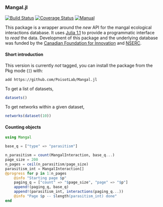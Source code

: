 ### Mangal.jl

[![Build Status](https://travis-ci.org/PoisotLab/Mangal.jl.svg?branch=master)](https://travis-ci.org/PoisotLab/Mangal.jl) [![Coverage Status](https://coveralls.io/repos/github/PoisotLab/Mangal.jl/badge.svg?branch=master)](https://coveralls.io/github/PoisotLab/Mangal.jl?branch=master)
[![Manual](https://img.shields.io/badge/manual-latest-orange.svg)](http://poisotlab.github.io/Mangal.jl/dev/)

This package is a wrapper around the *new* API for the mangal ecological
interactions database. It uses [Julia 1.1][jl] to provide a programmatic
interface to *read* the data. Development of this package and the underlying
database was funded by the [Canadian Foundation for Innovation][cfi] and
[NSERC][nserc].

[cfi]: https://www.innovation.ca/
[nserc]: http://www.nserc-crsng.gc.ca/index_eng.asp
[jl]: https://julialang.org/

#### Short introduction

This version is currently *not* tagged, you can install the package from the Pkg
mode (`]`) with:

~~~
add https://github.com/PoisotLab/Mangal.jl
~~~

To get a list of datasets,

~~~ julia
datasets()
~~~

To get networks within a given dataset,

~~~ julia
networks(dataset(10))
~~~

#### Counting objects

~~~ julia
using Mangal

base_q = ["type" => "parasitism"]

n_parasitism = count(MangalInteraction, base_q...)
page_size = 200
n_pages = ceil(n_parasitism/page_size)
parasitism_int = MangalInteraction[]
@progress for p in 1:n_pages
    @info "Starting page $p"
    paging_q = ["count" => "$page_size", "page" => "$p"]
    append!(paging_q, base_q)
    append!(parasitism_int, interactions(paging_q...))
    @info "Page $p -- $length(parasitism_int) done"
end
~~~
